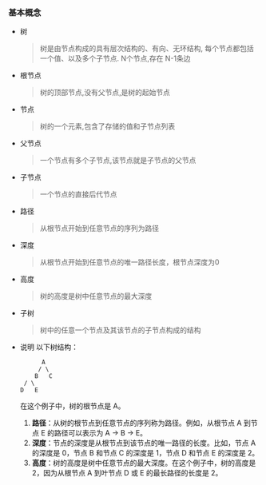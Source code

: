 ### 基本概念
* 树
  > 树是由节点构成的具有层次结构的、有向、无环结构, 每个节点都包括一个值、以及多个子节点.
  >  N个节点,存在 N-1条边
* 根节点
  > 树的顶部节点,没有父节点,是树的起始节点
* 节点
  > 树的一个元素,包含了存储的值和子节点列表
* 父节点
  > 一个节点有多个子节点,该节点就是子节点的父节点
* 子节点
  > 一个节点的直接后代节点
* 路径
  > 从根节点开始到任意节点的序列为路径
* 深度
  > 从根节点开始到任意节点的唯一路径长度，根节点深度为0
* 高度
  > 树的高度是树中任意节点的最大深度
* 子树
  > 树中的任意一个节点及其该节点的子节点构成的结构

* 说明
  以下树结构：
  ```
        A
       / \
      B   C
   / \
  D   E
  ```

  在这个例子中，树的根节点是 A。
  1. **路径**：从树的根节点到任意节点的序列称为路径。例如，从根节点 A 到节点 E 的路径可以表示为 A -> B -> E。
  2. **深度**：节点的深度是从根节点到该节点的唯一路径的长度。比如，节点 A 的深度是 0，节点 B 和节点 C 的深度是 1，节点 D 和节点 E 的深度是 2。
  3. **高度**：树的高度是树中任意节点的最大深度。在这个例子中，树的高度是 2，因为从根节点 A 到叶节点 D 或 E 的最长路径的长度是 2。